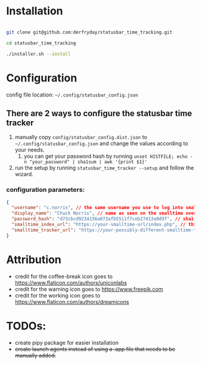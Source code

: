 # Installation
```bash

git clone git@github.com:derfryday/statusbar_time_tracking.git

cd statusbar_time_tracking

./installer.sh --install


```

# Configuration
config file location: `~/.config/statusbar_config.json`
## There are 2 ways to configure the statusbar time tracker
1. manually copy `config/statusbar_config.dist.json` to `~/.config/statusbar_config.json` and change the values according to your needs.
   1. you can get your password hash by running `unset HISTFILE; echo -n "your_password" | sha1sum | awk '{print $1}'`
2. run the setup by running `statusbar_time_tracker --setup` and follow the wizard.

### configuration parameters:

```json
{
  "username": "c.norris", // the same username you use to log into smalltime
  "display_name": "Chuck Norris", // name as seen on the smalltime overview page
  "password_hash": "d73cbcd9234156a073afb5511f7ceb27413a0d9f", // sha1 checksum of your password
  "smalltime_index_url": "https://your-smalltime-url/index.php", // this is the URL at which you can find the index.php
  "smalltime_tracker_url": "https://your-possibly-different-smalltime-tracker-url/track_time.php" // this is the URL at which you can find the track_time.php which may be under a different URL in case you have everything apart from the tracking locked behind a VPN
}
```

# Attribution
- credit for the coffee-break icon goes to https://www.flaticon.com/authors/uniconlabs
- credit for the warning icon goes to https://www.freepik.com
- credit for the working icon goes to https://www.flaticon.com/authors/dreamicons

# TODOs:
- create pipy package for easier installation
- ~~create launch agents instead of using a .app file that needs to be manually added.~~
